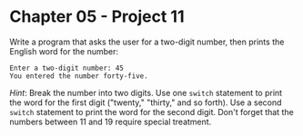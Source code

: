 # Chapter 05 - Project 11

Write a program that asks the user for a two-digit number, then prints the English word for the number:  

```
Enter a two-digit number: 45
You entered the number forty-five.
```

_Hint_: Break the number into two digits. Use one `switch` statement to print the word for the first digit ("twenty," "thirty," and so forth). Use a second `switch` statement to print the word for the second digit. Don't forget that the numbers between 11 and 19 require special treatment.  
